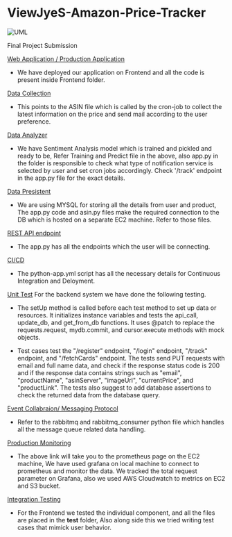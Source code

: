 # ViewJyeS-Amazon-Price-Tracker

![UML](https://user-images.githubusercontent.com/123285556/227429352-7174aa9a-07bc-4fd3-8fde-26032fdcbfc3.jpeg)

Final Project Submission

[Web Application / Production Application](http://cicdipelineflaskviewjayes.s3-website-us-east-1.amazonaws.com)
- We have deployed our application on Frontend and all the code is present inside Frontend folder.

[Data Collection](https://github.com/CSCI-5828-Foundations-Sftware-Engr/ViewJyeS-Amazon-Price-Tracker/blob/main/Backend/flask/asin.py)
- This points to the ASIN file which is called by the cron-job to collect the latest information on the price and send mail according to the user preference.

[Data Analyzer](https://github.com/CSCI-5828-Foundations-Sftware-Engr/ViewJyeS-Amazon-Price-Tracker/tree/main/Backend/flask)
- We have Sentiment Analysis model which is trained and pickled and ready to be, Refer Training and Predict file in the above, also app.py in the folder is responsible to check what type of notification service is selected by user and set cron jobs accordingly. Check '/track' endpoint in the app.py file for the exact details.

[Data Presistent](https://github.com/CSCI-5828-Foundations-Sftware-Engr/ViewJyeS-Amazon-Price-Tracker/tree/main/Backend/flask)
- We are using MYSQL for storing all the details from user and product, The app.py code and asin.py files make the required connection to the DB which is hosted on a separate EC2 machine. Refer to those files.

[REST API endpoint](https://github.com/CSCI-5828-Foundations-Sftware-Engr/ViewJyeS-Amazon-Price-Tracker/blob/main/Backend/flask/app.py)
- The app.py has all the endpoints which the user will be connecting.

[CI/CD](https://github.com/CSCI-5828-Foundations-Sftware-Engr/ViewJyeS-Amazon-Price-Tracker/blob/main/.github/workflows/python-app.yml)
- The python-app.yml script has all the necessary details for Continuous Integration and Deloyment.

[Unit Test](https://github.com/CSCI-5828-Foundations-Sftware-Engr/ViewJyeS-Amazon-Price-Tracker/tree/main/Backend/test)
For the backend system we have done the following testing.

- The setUp method is called before each test method to set up data or resources. It initializes instance variables and tests the api_call, update_db, and get_from_db functions. It uses @patch to replace the requests.request, mydb.commit, and cursor.execute methods with mock objects.

- Test cases test the "/register" endpoint, "/login" endpoint, "/track" endpoint, and "/fetchCards" endpoint. The tests send PUT requests with email and full name data, and check if the response status code is 200 and if the response data contains strings such as "email", "productName", "asinServer", "imageUrl", "currentPrice", and "productLink". The tests also suggest to add database assertions to check the returned data from the database query.

[Event Collabraion/ Messaging Protocol](https://github.com/CSCI-5828-Foundations-Sftware-Engr/ViewJyeS-Amazon-Price-Tracker/tree/main/Backend/flask)
- Refer to the rabbitmq and rabbitmq_consumer python file which handles all the message queue related data handling.

[Production Monitoring](http://34.203.234.126:9090/targets)
- The above link will take you to the prometheus page on the EC2 machine, We have used grafana on local machine to connect to prometheus and monitor the data. We tracked the total request parameter on Grafana, also we used AWS Cloudwatch to metrics on EC2 and S3 bucket.

[Integration Testing](https://github.com/CSCI-5828-Foundations-Sftware-Engr/ViewJyeS-Amazon-Price-Tracker/tree/main/Frontend/Amazon-Tracker-Frontend/test/jest)
- For the Frontend we tested the individual component, and all the files are placed in the __test__ folder, Also along side this we tried writing test cases that mimick user behavior.
